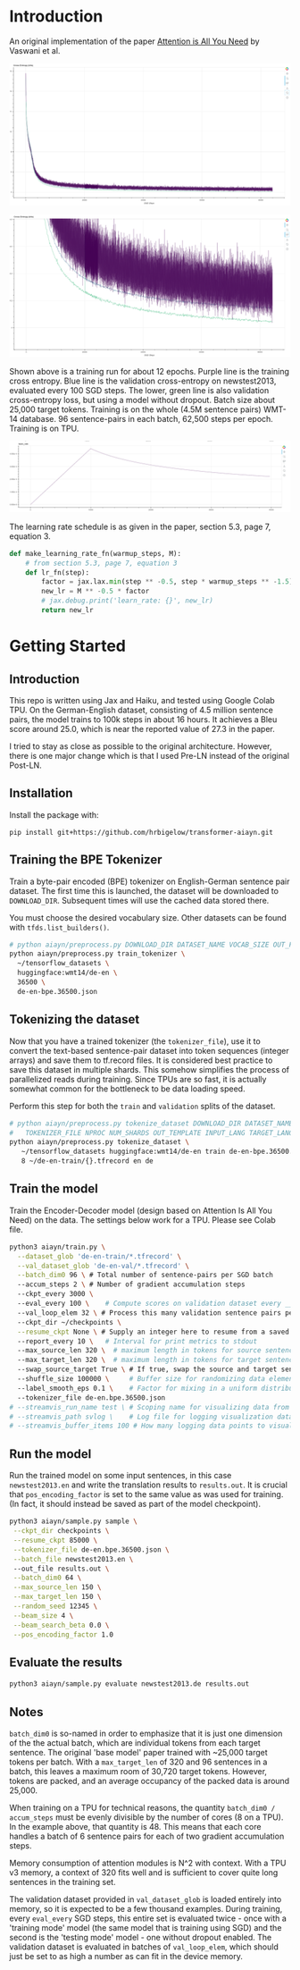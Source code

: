# Introduction

An original implementation of the paper [Attention is All You
Need](https://arxiv.org/pdf/1706.03762.pdf) by Vaswani et al.

![Loss (Conditional KL-Divergence in bits](assets/sept11-ce-85k-all.png)

![Loss (Conditional KL-Divergence in bits (zoom)](assets/sept11-ce-85k-zoom.png)

Shown above is a training run for about 12 epochs.  Purple line is the training cross
entropy.  Blue line is the validation cross-entropy on newstest2013, evaluated every
100 SGD steps.  The lower, green line is also validation cross-entropy loss, but
using a model without dropout.  Batch size about 25,000 target tokens.  Training is
on the whole (4.5M sentence pairs) WMT-14 database.  96 sentence-pairs in each batch, 62,500
steps per epoch. Training is on TPU.

![Learning rate](assets/jul18-lr-40k.png)

The learning rate schedule is as given in the paper, section 5.3, page 7, equation 3.

```python
def make_learning_rate_fn(warmup_steps, M):
    # from section 5.3, page 7, equation 3
    def lr_fn(step):
        factor = jax.lax.min(step ** -0.5, step * warmup_steps ** -1.5)
        new_lr = M ** -0.5 * factor
        # jax.debug.print('learn_rate: {}', new_lr)
        return new_lr
```

# Getting Started

## Introduction

This repo is written using Jax and Haiku, and tested using Google Colab TPU.  On the
German-English dataset, consisting of 4.5 million sentence pairs, the model trains to
100k steps in about 16 hours.  It achieves a Bleu score around 25.0, which is near
the reported value of 27.3 in the paper.

I tried to stay as close as possible to the original architecture.  However, there is
one major change which is that I used Pre-LN instead of the original Post-LN.

## Installation

Install the package with:

    pip install git+https://github.com/hrbigelow/transformer-aiayn.git

## Training the BPE Tokenizer

Train a byte-pair encoded (BPE) tokenizer on English-German sentence pair dataset.
The first time this is launched, the dataset will be downloaded to `DOWNLOAD_DIR`.
Subsequent times will use the cached data stored there.

You must choose the desired vocabulary size.  Other datasets can be found with
`tfds.list_builders()`.

```bash
# python aiayn/preprocess.py DOWNLOAD_DIR DATASET_NAME VOCAB_SIZE OUT_FILE
python aiayn/preprocess.py train_tokenizer \
  ~/tensorflow_datasets \
  huggingface:wmt14/de-en \
  36500 \
  de-en-bpe.36500.json
```

## Tokenizing the dataset

Now that you have a trained tokenizer (the `tokenizer_file`), use it to convert the
text-based sentence-pair dataset into token sequences (integer arrays) and save them
to tf.record files. It is considered best practice to save this dataset in multiple
shards. This somehow simplifies the process of parallelized reads during training.
Since TPUs are so fast, it is actually somewhat common for the bottleneck to be data
loading speed.

Perform this step for both the `train` and `validation` splits of the dataset.

```bash
# python aiayn/preprocess.py tokenize_dataset DOWNLOAD_DIR DATASET_NAME SPLIT \
#   TOKENIZER_FILE NPROC NUM_SHARDS OUT_TEMPLATE INPUT_LANG TARGET_LANG 
python aiayn/preprocess.py tokenize_dataset \
   ~/tensorflow_datasets huggingface:wmt14/de-en train de-en-bpe.36500.json \
   8 ~/de-en-train/{}.tfrecord en de
```

## Train the model

Train the Encoder-Decoder model (design based on Attention Is All You Need) on the
data.  The settings below work for a TPU.  Please see Colab file.

```bash
python3 aiayn/train.py \
  --dataset_glob 'de-en-train/*.tfrecord' \
  --val_dataset_glob 'de-en-val/*.tfrecord' \
  --batch_dim0 96 \ # Total number of sentence-pairs per SGD batch
  --accum_steps 2 \ # Number of gradient accumulation steps
  --ckpt_every 3000 \ 
  --eval_every 100 \    # Compute scores on validation dataset every __ steps
  --val_loop_elem 32 \ # Process this many validation sentence pairs per loop
  --ckpt_dir ~/checkpoints \
  --resume_ckpt None \ # Supply an integer here to resume from a saved checkpoint
  --report_every 10 \   # Interval for print metrics to stdout
  --max_source_len 320 \  # maximum length in tokens for source sentences
  --max_target_len 320 \  # maximum length in tokens for target sentences
  --swap_source_target True \ # If true, swap the source and target sentences
  --shuffle_size 100000 \     # Buffer size for randomizing data element order
  --label_smooth_eps 0.1 \    # Factor for mixing in a uniform distribution to labels
  --tokenizer_file de-en.bpe.36500.json
# --streamvis_run_name test \ # Scoping name for visualizing data from different runs
# --streamvis_path svlog \    # Log file for logging visualization data
# --streamvis_buffer_items 100 # How many logging data points to visualize
```

## Run the model

Run the trained model on some input sentences, in this case `newstest2013.en` and
write the translation results to `results.out`.  It is crucial that
`pos_encoding_factor` is set to the same value as was used for training.  (In fact,
it should instead be saved as part of the model checkpoint).

```bash
python3 aiayn/sample.py sample \
 --ckpt_dir checkpoints \
 --resume_ckpt 85000 \
 --tokenizer_file de-en.bpe.36500.json \
 --batch_file newstest2013.en \ 
 --out_file results.out \
 --batch_dim0 64 \
 --max_source_len 150 \
 --max_target_len 150 \
 --random_seed 12345 \
 --beam_size 4 \
 --beam_search_beta 0.0 \
 --pos_encoding_factor 1.0
```

## Evaluate the results

```bash
python3 aiayn/sample.py evaluate newstest2013.de results.out
```

## Notes

`batch_dim0` is so-named in order to emphasize that it is just one dimension of the
the actual batch, which are individual tokens from each target sentence.  The
original 'base model' paper trained with ~25,000 target tokens per batch.  With a
`max_target_len` of 320 and 96 sentences in a batch, this leaves a maximum room of
30,720 target tokens.  However, tokens are packed, and an average occupancy of
the packed data is around 25,000.

When training on a TPU for technical reasons, the quantity `batch_dim0 / accum_steps`
must be evenly divisible by the number of cores (8 on a TPU).  In the example above,
that quantity is 48.  This means that each core handles a batch of 6 sentence pairs
for each of two gradient accumulation steps.

Memory consumption of attention modules is N^2 with context.  With a TPU v3 memory, a
context of 320 fits well and is sufficient to cover quite long sentences in the
training set.  

The validation dataset provided in `val_dataset_glob` is loaded entirely into memory,
so it is expected to be a few thousand examples.  During training, every `eval_every`
SGD steps, this entire set is evaluated twice - once with a 'training mode' model
(the same model that is training using SGD) and the second is the 'testing mode'
model - one without dropout enabled.  The validation dataset is evaluated in batches of
`val_loop_elem`, which should just be set to as high a number as can fit in the
device memory.

